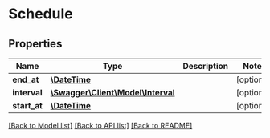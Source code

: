# Schedule

## Properties
Name | Type | Description | Notes
------------ | ------------- | ------------- | -------------
**end_at** | [**\DateTime**](\DateTime.md) |  | [optional] 
**interval** | [**\Swagger\Client\Model\Interval**](Interval.md) |  | [optional] 
**start_at** | [**\DateTime**](\DateTime.md) |  | [optional] 

[[Back to Model list]](../README.md#documentation-for-models) [[Back to API list]](../README.md#documentation-for-api-endpoints) [[Back to README]](../README.md)


